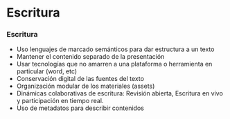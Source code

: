 # Escritura

### Escritura

* Uso lenguajes de marcado semánticos para dar estructura a un texto
* Mantener el contenido separado de la presentación
* Usar tecnologías que no amarren a una plataforma o herramienta en particular \(word, etc\)
* Conservación digital de las fuentes del texto
* Organización modular de los materiales \(assets\)
* Dinámicas colaborativas de escritura: Revisión abierta,  Escritura en vivo y participación en tiempo real.
* Uso de metadatos para describir contenidos 

